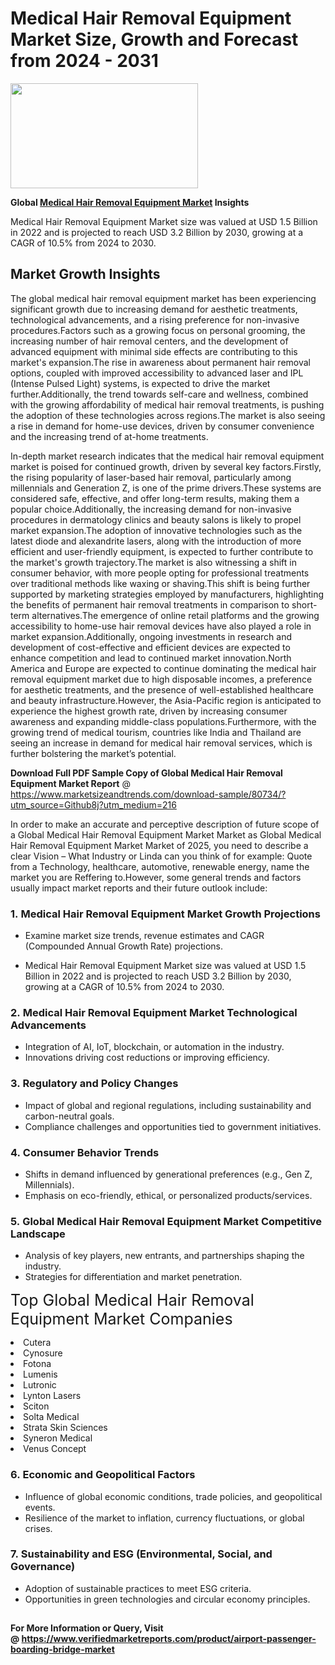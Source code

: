 <H1>Medical Hair Removal Equipment Market Size, Growth and Forecast from 2024 - 2031</H1><img class="aligncenter size-medium wp-image-584254" src="https://thirdeyenews.in/wp-content/uploads/2024/09/Global-Market-Research-300x168.jpeg" alt="" width="300" height="168" /><p><strong>Global&nbsp;<a href="https://www.marketsizeandtrends.com/download-sample/80734/?utm_source=Github8j?utm_medium=216">Medical Hair Removal Equipment Market</a> Insights</strong></p><p>Medical Hair Removal Equipment Market size was valued at USD 1.5 Billion in 2022 and is projected to reach USD 3.2 Billion by 2030, growing at a CAGR of 10.5% from 2024 to 2030.</p><p><h2>Market Growth Insights</h2> <p>The global medical hair removal equipment market has been experiencing significant growth due to increasing demand for aesthetic treatments, technological advancements, and a rising preference for non-invasive procedures.Factors such as a growing focus on personal grooming, the increasing number of hair removal centers, and the development of advanced equipment with minimal side effects are contributing to this market's expansion.The rise in awareness about permanent hair removal options, coupled with improved accessibility to advanced laser and IPL (Intense Pulsed Light) systems, is expected to drive the market further.Additionally, the trend towards self-care and wellness, combined with the growing affordability of medical hair removal treatments, is pushing the adoption of these technologies across regions.The market is also seeing a rise in demand for home-use devices, driven by consumer convenience and the increasing trend of at-home treatments.</p> <p>In-depth market research indicates that the medical hair removal equipment market is poised for continued growth, driven by several key factors.Firstly, the rising popularity of laser-based hair removal, particularly among millennials and Generation Z, is one of the prime drivers.These systems are considered safe, effective, and offer long-term results, making them a popular choice.Additionally, the increasing demand for non-invasive procedures in dermatology clinics and beauty salons is likely to propel market expansion.The adoption of innovative technologies such as the latest diode and alexandrite lasers, along with the introduction of more efficient and user-friendly equipment, is expected to further contribute to the market's growth trajectory.The market is also witnessing a shift in consumer behavior, with more people opting for professional treatments over traditional methods like waxing or shaving.This shift is being further supported by marketing strategies employed by manufacturers, highlighting the benefits of permanent hair removal treatments in comparison to short-term alternatives.The emergence of online retail platforms and the growing accessibility to home-use hair removal devices have also played a role in market expansion.Additionally, ongoing investments in research and development of cost-effective and efficient devices are expected to enhance competition and lead to continued market innovation.North America and Europe are expected to continue dominating the medical hair removal equipment market due to high disposable incomes, a preference for aesthetic treatments, and the presence of well-established healthcare and beauty infrastructure.However, the Asia-Pacific region is anticipated to experience the highest growth rate, driven by increasing consumer awareness and expanding middle-class populations.Furthermore, with the growing trend of medical tourism, countries like India and Thailand are seeing an increase in demand for medical hair removal services, which is further bolstering the market’s potential.<p><span class=""><strong>Download Full PDF Sample Copy of Global Medical Hair Removal Equipment Market Report</strong> @ <a href="https://www.marketsizeandtrends.com/download-sample/80734/?utm_source=Github8j?utm_medium=216" target="_blank">https://www.marketsizeandtrends.com/download-sample/80734/?utm_source=Github8j?utm_medium=216</a></span></p><p>In order to make an accurate and perceptive description of future scope of a Global&nbsp;Medical Hair Removal Equipment Market Market as Global&nbsp;Medical Hair Removal Equipment Market Market of 2025, you need to describe a clear Vision &ndash; What Industry or Linda can you think of for example: Quote from a Technology, healthcare, automotive, renewable energy, name the market you are Reffering to.However, some general trends and factors usually impact market reports and their future outlook include:</p><h3>1.&nbsp;<strong>Medical Hair Removal Equipment Market Growth Projections</strong></h3><ul><li>Examine market size trends, revenue estimates and CAGR (Compounded Annual Growth Rate) projections.</li><li><p>Medical Hair Removal Equipment Market size was valued at USD 1.5 Billion in 2022 and is projected to reach USD 3.2 Billion by 2030, growing at a CAGR of 10.5% from 2024 to 2030.</p></li></ul><h3>2.&nbsp;<strong>Medical Hair Removal Equipment Market Technological Advancements</strong></h3><ul><li>Integration of AI, IoT, blockchain, or automation in the industry.</li><li>Innovations driving cost reductions or improving efficiency.</li></ul><h3>3.&nbsp;<strong>Regulatory and Policy Changes</strong></h3><ul><li>Impact of global and regional regulations, including sustainability and carbon-neutral goals.</li><li>Compliance challenges and opportunities tied to government initiatives.</li></ul><h3>4.&nbsp;<strong>Consumer Behavior Trends</strong></h3><ul><li>Shifts in demand influenced by generational preferences (e.g., Gen Z, Millennials).</li><li>Emphasis on eco-friendly, ethical, or personalized products/services.</li></ul><h3>5.&nbsp;<strong>Global Medical Hair Removal Equipment Market Competitive Landscape</strong></h3><ul><li>Analysis of key players, new entrants, and partnerships shaping the industry.</li><li>Strategies for differentiation and market penetration.</li></ul><p data-pm-slice="1 1 []"><span style="color: inherit; font-family: inherit; font-size: 25px;">Top Global Medical Hair Removal Equipment Market Companies</span></p><div class="" data-test-id=""><p><li>Cutera</li><li> Cynosure</li><li> Fotona</li><li> Lumenis</li><li> Lutronic</li><li> Lynton Lasers</li><li> Sciton</li><li> Solta Medical</li><li> Strata Skin Sciences</li><li> Syneron Medical</li><li> Venus Concept</li></p></div><h3>6.&nbsp;<strong>Economic and Geopolitical Factors</strong></h3><ul><li>Influence of global economic conditions, trade policies, and geopolitical events.</li><li>Resilience of the market to inflation, currency fluctuations, or global crises.</li></ul><h3>7.&nbsp;<strong>Sustainability and ESG (Environmental, Social, and Governance)</strong></h3><ul><li>Adoption of sustainable practices to meet ESG criteria.</li><li>Opportunities in green technologies and circular economy principles.</li></ul><h2><strong style="font-size: 14px;">For More Information or Query, Visit @&nbsp;</strong><a style="background-color: #ffffff; font-size: 14px;" href="https://www.marketsizeandtrends.com/report/medical-hair-removal-equipment-market/" target="_blank">https://www.verifiedmarketreports.com/product/airport-passenger-boarding-bridge-market</a></h2>